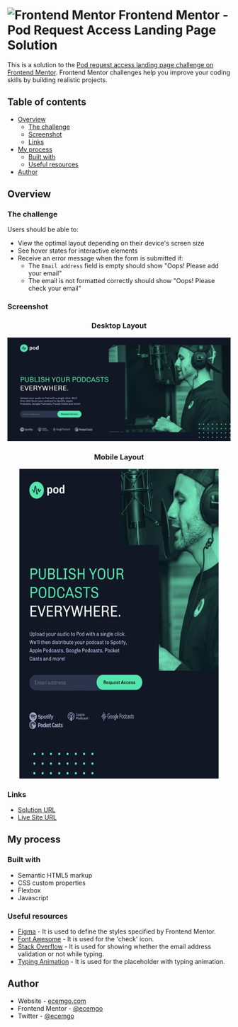 # <img src="https://user-images.githubusercontent.com/13468728/222973742-9133bdb5-61f0-4f53-8b08-bb3c349e2056.png" title="Frontend Mentor" alt="Frontend Mentor" width="50" height="50"/> Frontend Mentor - Pod Request Access Landing Page Solution

This is a solution to the [Pod request access landing page challenge on Frontend Mentor](https://www.frontendmentor.io/challenges/pod-request-access-landing-page-eyTmdkLSG). Frontend Mentor challenges help you improve your coding skills by building realistic projects.

## Table of contents

- [Overview](#overview)
  - [The challenge](#the-challenge)
  - [Screenshot](#screenshot)
  - [Links](#links)
- [My process](#my-process)
  - [Built with](#built-with)
  - [Useful resources](#useful-resources)
- [Author](#author)

## Overview

### The challenge

Users should be able to:

- View the optimal layout depending on their device's screen size
- See hover states for interactive elements
- Receive an error message when the form is submitted if:
  - The `Email address` field is empty should show "Oops! Please add your email"
  - The email is not formatted correctly should show "Oops! Please check your email"

### Screenshot

<div align="center">
<h3>Desktop Layout</h3>
</div>

![](assets/screenshot.jpg)

<div align="center">
<h3>Mobile Layout</h3>
<img src="assets/screenshot-mobile.jpg" title="Pod Request Access Landing Page" alt="Pod Request Access Landing Page" width="450" height="700">
</div>

### Links

- [Solution URL](https://github.com/ecemgo/frontend-mentor-challenges/tree/main/pod-request-access-landing-page)
- [Live Site URL](https://ecemgo-pod-request-access.netlify.app/)

## My process

### Built with

- Semantic HTML5 markup
- CSS custom properties
- Flexbox
- Javascript

### Useful resources

- [Figma](https://www.figma.com/) - It is used to define the styles specified by Frontend Mentor.
- [Font Awesome](https://fontawesome.com/) - It is used for the 'check' icon.
- [Stack Overflow](https://stackoverflow.com/questions/68156642/can-i-use-an-event-listener-to-validate-an-email-address-after-its-entered-with) - It is used for showing whether the email address validation or not while typing.
- [Typing Animation](https://www.youtube.com/watch?v=3qOTdDPt1Cc) - It is used for the placeholder with typing animation.

## Author

- Website - [ecemgo.com](https://www.ecemgo.com/)
- Frontend Mentor - [@ecemgo](https://www.frontendmentor.io/profile/ecemgo)
- Twitter - [@ecemgo](https://twitter.com/ecemgo)
